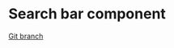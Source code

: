 # Search bar component 


[Git branch](https://github.com/codiku/react-native-meteo/tree/018-EN-searchbar)